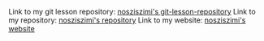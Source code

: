 Link to my git lesson repository: [nosziszimi's git-lesson-repository](https://github.com/nosziszimi/git-lesson-repository)
Link to  my repository: [nosziszimi's repository](https://github.com/nosziszimi/nosziszimi.github.io)
Link to my website: [nosziszimi's website](https://nosziszimi.github.io)
